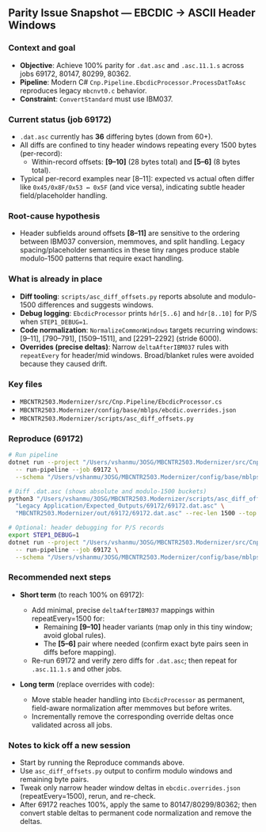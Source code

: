 ## Parity Issue Snapshot — EBCDIC → ASCII Header Windows

### Context and goal
- **Objective**: Achieve 100% parity for `.dat.asc` and `.asc.11.1.s` across jobs 69172, 80147, 80299, 80362.
- **Pipeline**: Modern C# `Cnp.Pipeline.EbcdicProcessor.ProcessDatToAsc` reproduces legacy `mbcnvt0.c` behavior.
- **Constraint**: `ConvertStandard` must use IBM037.

### Current status (job 69172)
- `.dat.asc` currently has **36** differing bytes (down from 60+).
- All diffs are confined to tiny header windows repeating every 1500 bytes (per-record):
  - Within-record offsets: **[9–10]** (28 bytes total) and **[5–6]** (8 bytes total).
- Typical per-record examples near [8–11]: expected vs actual often differ like `0x45/0x8F/0x53 ↔ 0x5F` (and vice versa), indicating subtle header field/placeholder handling.

### Root-cause hypothesis
- Header subfields around offsets **[8–11]** are sensitive to the ordering between IBM037 conversion, memmoves, and split handling. Legacy spacing/placeholder semantics in these tiny ranges produce stable modulo-1500 patterns that require exact handling.

### What is already in place
- **Diff tooling**: `scripts/asc_diff_offsets.py` reports absolute and modulo-1500 differences and suggests windows.
- **Debug logging**: `EbcdicProcessor` prints `hdr[5..6]` and `hdr[8..10]` for P/S when `STEP1_DEBUG=1`.
- **Code normalization**: `NormalizeCommonWindows` targets recurring windows: [9–11], [790–791], [1509–1511], and [2291–2292] (stride 6000).
- **Overrides (precise deltas)**: Narrow `deltaAfterIBM037` rules with `repeatEvery` for header/mid windows. Broad/blanket rules were avoided because they caused drift.

### Key files
- `MBCNTR2503.Modernizer/src/Cnp.Pipeline/EbcdicProcessor.cs`
- `MBCNTR2503.Modernizer/config/base/mblps/ebcdic.overrides.json`
- `MBCNTR2503.Modernizer/scripts/asc_diff_offsets.py`

### Reproduce (69172)
```bash
# Run pipeline
dotnet run --project "/Users/vshanmu/3OSG/MBCNTR2503.Modernizer/src/Cnp.Cli" \
  -- run-pipeline --job 69172 \
  --schema "/Users/vshanmu/3OSG/MBCNTR2503.Modernizer/config/base/mblps" --verbose

# Diff .dat.asc (shows absolute and modulo-1500 buckets)
python3 "/Users/vshanmu/3OSG/MBCNTR2503.Modernizer/scripts/asc_diff_offsets.py" \
  "Legacy Application/Expected_Outputs/69172/69172.dat.asc" \
  "MBCNTR2503.Modernizer/out/69172/69172.dat.asc" --rec-len 1500 --top 40

# Optional: header debugging for P/S records
export STEP1_DEBUG=1
dotnet run --project "/Users/vshanmu/3OSG/MBCNTR2503.Modernizer/src/Cnp.Cli" \
  -- run-pipeline --job 69172 \
  --schema "/Users/vshanmu/3OSG/MBCNTR2503.Modernizer/config/base/mblps" --verbose
```

### Recommended next steps
- **Short term** (to reach 100% on 69172):
  - Add minimal, precise `deltaAfterIBM037` mappings within repeatEvery=1500 for:
    - Remaining **[9–10]** header variants (map only in this tiny window; avoid global rules).
    - The **[5–6]** pair where needed (confirm exact byte pairs seen in diffs before mapping).
  - Re-run 69172 and verify zero diffs for `.dat.asc`; then repeat for `.asc.11.1.s` and other jobs.

- **Long term** (replace overrides with code):
  - Move stable header handling into `EbcdicProcessor` as permanent, field-aware normalization after memmoves but before writes.
  - Incrementally remove the corresponding override deltas once validated across all jobs.

### Notes to kick off a new session
- Start by running the Reproduce commands above.
- Use `asc_diff_offsets.py` output to confirm modulo windows and remaining byte pairs.
- Tweak only narrow header window deltas in `ebcdic.overrides.json` (repeatEvery=1500), rerun, and re-check.
- After 69172 reaches 100%, apply the same to 80147/80299/80362; then convert stable deltas to permanent code normalization and remove the deltas.


